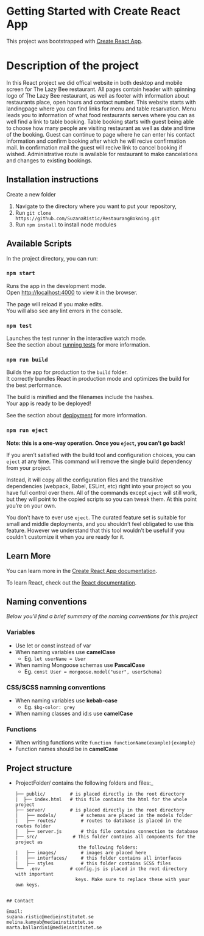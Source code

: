 # Getting Started with Create React App

This project was bootstrapped with [Create React App](https://github.com/facebook/create-react-app).

# Description of the project 

In this React project we did offical website in both desktop and mobile screen for The Lazy Bee restaurant. All pages contain header with spinning logo of The Lazy Bee restaurant, as well as footer with information about restaurants place, open hours and contact number. This website starts with landingpage where you can find links for menu and table resarvation. Menu leads you to information of what food restaurants serves where you can as well find a link to table booking. Table booking starts with guest being able to choose how many people are visiting restaurant as well as date and time of the booking. Guest can continue to page where he can enter his contact information and confirm booking after which he will recive confirmation mail. In confirmation mail the guest will recive link to cancel booking if wished. Administrative route is available for restaurant to make cancelations and changes to existing bookings. 

## Installation instructions 

Create a new folder

1. Navigate to the directory where you want to put your repository,
2. Run `git clone https://github.com/SuzanaRistic/RestaurangBokning.git`
3. Run `npm install` to install node modules

## Available Scripts

In the project directory, you can run:

### `npm start`

Runs the app in the development mode.\
Open [http://localhost:4000](http://localhost:4000) to view it in the browser.

The page will reload if you make edits.\
You will also see any lint errors in the console.

### `npm test`

Launches the test runner in the interactive watch mode.\
See the section about [running tests](https://facebook.github.io/create-react-app/docs/running-tests) for more information.

### `npm run build`

Builds the app for production to the `build` folder.\
It correctly bundles React in production mode and optimizes the build for the best performance.

The build is minified and the filenames include the hashes.\
Your app is ready to be deployed!

See the section about [deployment](https://facebook.github.io/create-react-app/docs/deployment) for more information.

### `npm run eject`

**Note: this is a one-way operation. Once you `eject`, you can’t go back!**

If you aren’t satisfied with the build tool and configuration choices, you can `eject` at any time. This command will remove the single build dependency from your project.

Instead, it will copy all the configuration files and the transitive dependencies (webpack, Babel, ESLint, etc) right into your project so you have full control over them. All of the commands except `eject` will still work, but they will point to the copied scripts so you can tweak them. At this point you’re on your own.

You don’t have to ever use `eject`. The curated feature set is suitable for small and middle deployments, and you shouldn’t feel obligated to use this feature. However we understand that this tool wouldn’t be useful if you couldn’t customize it when you are ready for it.

## Learn More

You can learn more in the [Create React App documentation](https://facebook.github.io/create-react-app/docs/getting-started).

To learn React, check out the [React documentation](https://reactjs.org/).

## Naming conventions
_Below you'll find a brief summary of the naming conventions for this project_

### Variables

- Use let or const instead of var
- When naming variables use **camelCase**
  - Eg. `let userName = User`
- When naming Mongoose schemas use **PascalCase**
  - Eg. `const User = mongoose.model("user", userSchema)`

###  CSS/SCSS namning conventions

- When naming variables use **kebab-case**
  - Eg. `$bg-color: grey`
- When naming classes and id:s use **camelCase**

### Functions

  - When writing functions write `function functionName(example){example}`
  - Function names should be in **camelCase**


## Project structure

- ProjectFolder/ contains the following folders and files:_
  ```
  ├── public/         # is placed directly in the root directory 
  |  ├── index.html   # this file contains the html for the whole project
  ├── server/         # is placed directly in the root directory 
  |   ├── models/         # schemas are placed in the models folder 
  |   ├── routes/         # routes to database is placed in the routes folder
  |   ├── server.js       # this file contains connection to database 
  ├── src/             # This folder contains all components for the project as 
                         the following folders: 
  |   ├── images/         # images are placed here
  |   ├── interfaces/     # this folder contains all interfaces
  |   ├── styles          # this folder contains SCSS files   
  └──  .env           # config.js is placed in the root directory with important 
                        keys. Make sure to replace these with your own keys.
 ```
  
## Contact

Email: 
suzana.ristic@medieinstitutet.se
melina.kamyab@medieinstitutet.se
marta.ballardini@medieinstitutet.se

